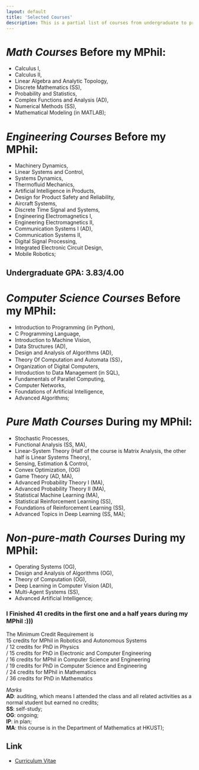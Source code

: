 ```yaml
---
layout: default
title: 'Selected Courses'
description: This is a partial list of courses from undergraduate to present.
---
```


# *Math Courses* Before my MPhil:  
- Calculus I,  
- Calculus II,  
- Linear Algebra and Analytic Topology,  
- Discrete Mathematics (SS),  
- Probability and Statistics,  
- Complex Functions and Analysis (AD),  
- Numerical Methods (SS),  
- Mathematical Modeling (in MATLAB);

# *Engineering Courses* Before my MPhil:  
- Machinery Dynamics,  
- Linear Systems and Control,  
- Systems Dynamics,  
- Thermofluid Mechanics,  
- Artificial Intelligence in Products,  
- Design for Product Safety and Reliability,  
- Aircraft Systems,  
- Discrete Time Signal and Systems,  
- Engineering Electromagnetics I,  
- Engineering Electromagnetics II,  
- Communication Systems I (AD),  
- Communication Systems II,  
- Digital Signal Processing,  
- Integrated Electronic Circuit Design,  
- Mobile Robotics;

## Undergraduate GPA: 3.83/4.00  

# *Computer Science Courses* Before my MPhil:  
- Introduction to Programming (in Python),    
- C Programming Language,  
- Introduction to Machine Vision,  
- Data Structures (AD),  
- Design and Analysis of Algorithms (AD),  
- Theory Of Computation and Automata (SS)，  
- Organization of Digital Computers,  
- Introduction to Data Management (in SQL),  
- Fundamentals of Parallel Computing,  
- Computer Networks,  
- Foundations of Artificial Intelligence,  
- Advanced Algorithms;

# *Pure Math Courses* During my MPhil:  
- Stochastic Processes,  
- Functional Analysis (SS, MA),  
- Linear-System Theory (Half of the course is Matrix Analysis, the other half is Linear Systems Theory),  
- Sensing, Estimation & Control,  
- Convex Optimization, (OG)  
- Game Theory (AD, MA),  
- Advanced Probability Theory I (MA),  
- Advanced Probability Theory II (MA),  
- Statistical Machine Learning (MA),  
- Statistical Reinforcement Learning (SS),  
- Foundations of Reinforcement Learning (SS),  
- Advanced Topics in Deep Learning (SS, MA);

# *Non-pure-math Courses* During my MPhil:   
- Operating Systems (OG),  
- Design and Analysis of Algorithms (OG),  
- Theory of Computation (OG),  
- Deep Learning in Computer Vision (AD),  
- Multi-Agent Systems (SS),  
- Advanced Artificial Intelligence;
 
### I Finished 41 credits in the first one and a half years during my MPhil :)))  
The Minimum Credit Requirement is   
15 credits for MPhil in Robotics and Autonomous Systems  
/ 12 credits for PhD in Physics  
/ 15 credits for PhD in Electronic and Computer Engineering  
/ 16 credits for MPhil in Computer Science and Engineering  
/ 19 credits for PhD in Computer Science and Engineering  
/ 24 credits for MPhil in Mathematics  
/ 36 credits for PhD in Mathematics

_Marks_   
__AD__: auditing, which means I attended the class and all related activities as a normal student but earned no credits;  
__SS__: self-study;  
__OG__: ongoing;  
__IP__: in plan;  
__MA__: this course is in the Department of Mathematics at HKUST);  

## Link
- [Curriculum Vitae](https://github.com/klyw1998/LiangyaweiKuang/blob/gh-pages/cv.pdf)
